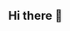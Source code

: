 ## Hi there 👋

<!--
**mxnklimt/mxnklimt** is a ✨ _special_ ✨ repository because its `README.md` (this file) appears on your GitHub profile.
[![GitHub Streak](https://streak-stats.demolab.com/?user=mxnklimt)](https://git.io/streak-stats)

